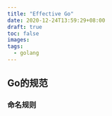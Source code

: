 ```yaml
---
title: "Effective Go"
date: 2020-12-24T13:59:29+08:00
draft: true
toc: false
images:
tags: 
  - golang
---
```

## Go的规范

### 命名规则



